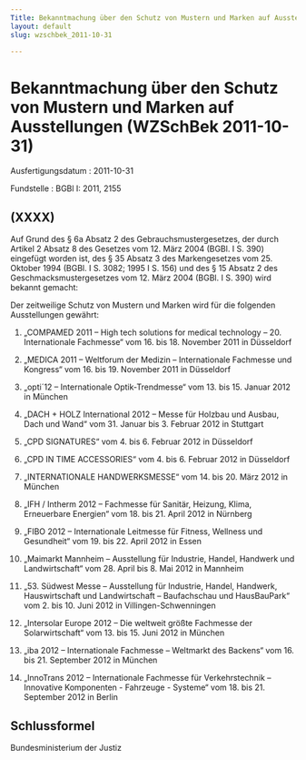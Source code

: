 ```yaml
---
Title: Bekanntmachung über den Schutz von Mustern und Marken auf Ausstellungen
layout: default
slug: wzschbek_2011-10-31

---
```


# Bekanntmachung über den Schutz von Mustern und Marken auf Ausstellungen (WZSchBek 2011-10-31)

Ausfertigungsdatum
:   2011-10-31

Fundstelle
:   BGBl I: 2011, 2155


## (XXXX)

Auf Grund des § 6a Absatz 2 des Gebrauchsmustergesetzes, der durch
Artikel 2 Absatz 8 des Gesetzes vom 12. März 2004 (BGBl. I S. 390)
eingefügt worden ist, des § 35 Absatz 3 des Markengesetzes vom 25.
Oktober 1994 (BGBl. I S. 3082; 1995 I S. 156) und des § 15 Absatz 2
des Geschmacksmustergesetzes vom 12. März 2004 (BGBl. I S. 390) wird
bekannt gemacht:

Der zeitweilige Schutz von Mustern und Marken wird für die folgenden
Ausstellungen gewährt:

1.  „COMPAMED 2011 – High tech solutions for medical technology – 20.
    Internationale Fachmesse“
    vom 16. bis 18. November 2011 in Düsseldorf


2.  „MEDICA 2011 – Weltforum der Medizin – Internationale Fachmesse und
    Kongress“
    vom 16. bis 19. November 2011 in Düsseldorf


3.  „opti´12 – Internationale Optik-Trendmesse“
    vom 13. bis 15. Januar 2012 in München


4.  „DACH + HOLZ International 2012 – Messe für Holzbau und Ausbau, Dach
    und Wand“
    vom 31. Januar bis 3. Februar 2012 in Stuttgart


5.  „CPD SIGNATURES“
    vom 4. bis 6. Februar 2012 in Düsseldorf


6.  „CPD IN TIME ACCESSORIES“
    vom 4. bis 6. Februar 2012 in Düsseldorf


7.  „INTERNATIONALE HANDWERKSMESSE“
    vom 14. bis 20. März 2012 in München


8.  „IFH / Intherm 2012 – Fachmesse für Sanitär, Heizung, Klima,
    Erneuerbare Energien“
    vom 18. bis 21. April 2012 in Nürnberg


9.  „FIBO 2012 – Internationale Leitmesse für Fitness, Wellness und
    Gesundheit“
    vom 19. bis 22. April 2012 in Essen


10. „Maimarkt Mannheim – Ausstellung für Industrie, Handel, Handwerk und
    Landwirtschaft“
    vom 28. April bis 8. Mai 2012 in Mannheim


11. „53. Südwest Messe – Ausstellung für Industrie, Handel, Handwerk,
    Hauswirtschaft und Landwirtschaft – Baufachschau und HausBauPark“
    vom 2. bis 10. Juni 2012 in Villingen-Schwenningen


12. „Intersolar Europe 2012 – Die weltweit größte Fachmesse der
    Solarwirtschaft“
    vom 13. bis 15. Juni 2012 in München


13. „iba 2012 – Internationale Fachmesse – Weltmarkt des Backens“
    vom 16. bis 21. September 2012 in München


14. „InnoTrans 2012 – Internationale Fachmesse für Verkehrstechnik –
    Innovative Komponenten - Fahrzeuge - Systeme“
    vom 18. bis 21. September 2012 in Berlin





## Schlussformel

Bundesministerium der Justiz

